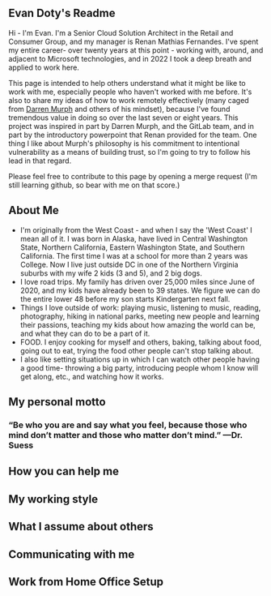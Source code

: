 ## Evan Doty's Readme

Hi - I'm Evan. I'm a Senior Cloud Solution Architect in the Retail and Consumer Group, and my manager is Renan Mathias Fernandes. I've spent my entire career- over twenty years at this point - working with, around, and adjacent to Microsoft technologies, and in 2022 I took a deep breath and applied to work here. 

This page is intended to help others understand what it might be like to work with me, especially people who haven't worked with me before. It's also to share my ideas of how to work remotely effectively (many caged from [Darren Murph](https://about.gitlab.com/handbook/ceo/chief-of-staff-team/readmes/dmurph/#darrens-readme) and others of his mindset), because I've found tremendous value in doing so over the last seven or eight years. This project was inspired in part by Darren Murph, and the GitLab team, and in part by the introductory powerpoint that Renan provided for the team. One thing I like about Murph's philosophy is his commitment to intentional vulnerability as a means of building trust, so I'm going to try to follow his lead in that regard. 

Please feel free to contribute to this page by opening a merge request (I'm still learning github, so bear with me on that score.)

## About Me

* I'm originally from the West Coast - and when I say the 'West Coast' I mean all of it. I was born in Alaska, have lived in Central Washington State, Northern California, Eastern Washington State, and Southern California. The first time I was at a school for more than 2 years was College. Now I live just outside DC in one of the Northern Virginia suburbs with my wife 2 kids (3 and 5), and 2 big dogs. 
* I love road trips. My family has driven over 25,000 miles since June of 2020, and my kids have already been to 39 states. We figure we can do the entire lower 48 before my son starts Kindergarten next fall. 
* Things I love outside of work: playing music, listening to music, reading, photography, hiking in national parks, meeting new people and learning their passions, teaching my kids about how amazing the world can be, and what they can do to be a part of it.
* FOOD. I enjoy cooking for myself and others, baking, talking about food, going out to eat, trying the food other people can't stop talking about.
* I also like setting situations up in which I can watch other people having a good time- throwing a big party, introducing people whom I know will get along, etc., and watching how it works. 


## My personal motto
### “Be who you are and say what you feel, because those who mind don’t matter and those who matter don’t mind.” —Dr. Suess


## How you can help me


## My working style


## What I assume about others


## Communicating with me


## Work from Home Office Setup


